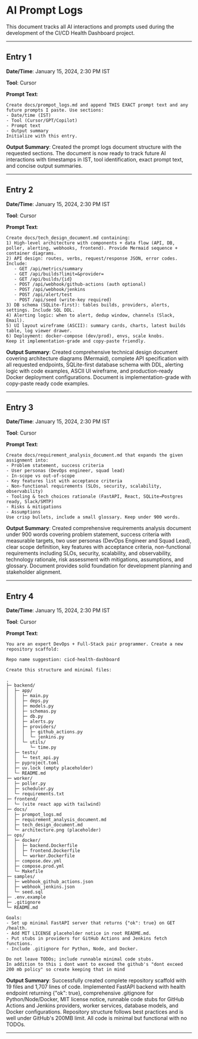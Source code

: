 # AI Prompt Logs

This document tracks all AI interactions and prompts used during the development of the CI/CD Health Dashboard project.

---

## Entry 1

**Date/Time**: January 15, 2024, 2:30 PM IST

**Tool**: Cursor

**Prompt Text**:
```
Create docs/prompot_logs.md and append THIS EXACT prompt text and any future prompts I paste. Use sections:
- Date/time (IST)
- Tool (Cursor/GPT/Copilot)
- Prompt text
- Output summary
Initialize with this entry.
```

**Output Summary**: 
Created the prompt logs document structure with the requested sections. The document is now ready to track future AI interactions with timestamps in IST, tool identification, exact prompt text, and concise output summaries.

---

## Entry 2

**Date/Time**: January 15, 2024, 2:30 PM IST

**Tool**: Cursor

**Prompt Text**:
```
Create docs/tech_design_document.md containing:
1) High-level architecture with components + data flow (API, DB, poller, alerting, webhooks, frontend). Provide Mermaid sequence + container diagrams.
2) API design: routes, verbs, request/response JSON, error codes. Include:
   - GET /api/metrics/summary
   - GET /api/builds?limit=&provider=
   - GET /api/builds/{id}
   - POST /api/webhook/github-actions (auth optional)
   - POST /api/webhook/jenkins
   - POST /api/alert/test
   - POST /api/seed (write-key required)
3) DB schema (SQLite-first): tables builds, providers, alerts, settings. Include SQL DDL.
4) Alerting logic: when to alert, dedup window, channels (Slack, Email).
5) UI layout wireframe (ASCII): summary cards, charts, latest builds table, log viewer drawer.
6) Deployment: docker-compose (dev/prod), envs, scale knobs.
Keep it implementation-grade and copy-paste friendly.
```

**Output Summary**: 
Created comprehensive technical design document covering architecture diagrams (Mermaid), complete API specification with all requested endpoints, SQLite-first database schema with DDL, alerting logic with code examples, ASCII UI wireframe, and production-ready Docker deployment configurations. Document is implementation-grade with copy-paste ready code examples.

---

## Entry 3

**Date/Time**: January 15, 2024, 2:30 PM IST

**Tool**: Cursor

**Prompt Text**:
```
Create docs/requirement_analysis_document.md that expands the given assignment into:
- Problem statement, success criteria
- User personas (DevOps engineer, squad lead)
- In-scope vs out-of-scope
- Key features list with acceptance criteria
- Non-functional requirements (SLOs, security, scalability, observability)
- Tooling & tech choices rationale (FastAPI, React, SQLite→Postgres ready, Slack/SMTP)
- Risks & mitigations
- Assumptions
Use crisp bullets, include a small glossary. Keep under 900 words.
```

**Output Summary**: 
Created comprehensive requirements analysis document under 900 words covering problem statement, success criteria with measurable targets, two user personas (DevOps Engineer and Squad Lead), clear scope definition, key features with acceptance criteria, non-functional requirements including SLOs, security, scalability, and observability, technology rationale, risk assessment with mitigations, assumptions, and glossary. Document provides solid foundation for development planning and stakeholder alignment.

---

## Entry 4

**Date/Time**: January 15, 2024, 2:30 PM IST

**Tool**: Cursor

**Prompt Text**:
```
You are an expert DevOps + Full-Stack pair programmer. Create a new repository scaffold:

Repo name suggestion: cicd-health-dashboard

Create this structure and minimal files:

.
├─ backend/
│  ├─ app/
│  │  ├─ main.py
│  │  ├─ deps.py
│  │  ├─ models.py
│  │  ├─ schemas.py
│  │  ├─ db.py
│  │  ├─ alerts.py
│  │  ├─ providers/
│  │  │  ├─ github_actions.py
│  │  │  └─ jenkins.py
│  │  └─ utils/
│  │     └─ time.py
│  ├─ tests/
│  │  └─ test_api.py
│  ├─ pyproject.toml
│  ├─ uv.lock (empty placeholder)
│  └─ README.md
├─ worker/
│  ├─ poller.py
│  ├─ scheduler.py
│  └─ requirements.txt
├─ frontend/
│  └─ (vite react app with tailwind)
├─ docs/
│  ├─ prompot_logs.md
│  ├─ requirement_analysis_document.md
│  ├─ tech_design_document.md
│  └─ architecture.png (placeholder)
├─ ops/
│  ├─ docker/
│  │  ├─ backend.Dockerfile
│  │  ├─ frontend.Dockerfile
│  │  └─ worker.Dockerfile
│  ├─ compose.dev.yml
│  ├─ compose.prod.yml
│  └─ Makefile
├─ samples/
│  ├─ webhook_github_actions.json
│  ├─ webhook_jenkins.json
│  └─ seed.sql
├─ .env.example
├─ .gitignore
└─ README.md

Goals:
- Set up minimal FastAPI server that returns {"ok": true} on GET /health.
- Add MIT LICENSE placeholder notice in root README.md.
- Put stubs in providers for GitHub Actions and Jenkins fetch functions.
- Include .gitignore for Python, Node, and Docker.

Do not leave TODOs; include runnable minimal code stubs.
In addition to this i dont want to exceed the github's "dont exceed 200 mb policy" so create keeping that in mind
```

**Output Summary**: 
Successfully created complete repository scaffold with 19 files and 1,707 lines of code. Implemented FastAPI backend with health endpoint returning {"ok": true}, comprehensive .gitignore for Python/Node/Docker, MIT license notice, runnable code stubs for GitHub Actions and Jenkins providers, worker services, database models, and Docker configurations. Repository structure follows best practices and is well under GitHub's 200MB limit. All code is minimal but functional with no TODOs.

---
